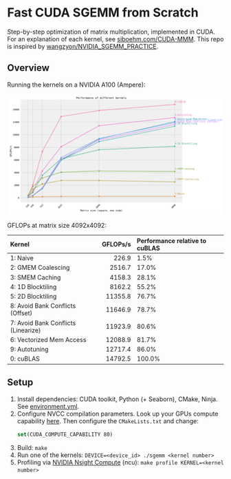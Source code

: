 # Fast CUDA SGEMM from Scratch

Step-by-step optimization of matrix multiplication, implemented in CUDA.
For an explanation of each kernel, see [siboehm.com/CUDA-MMM](https://siboehm.com/articles/22/CUDA-MMM).
This repo is inspired by [wangzyon/NVIDIA_SGEMM_PRACTICE](https://github.com/wangzyon/NVIDIA_SGEMM_PRACTICE).

## Overview

Running the kernels on a NVIDIA A100 (Ampere):

![](benchmark_results.png)

GFLOPs at matrix size 4092x4092:
<!-- benchmark_results -->
| Kernel                              |   GFLOPs/s | Performance relative to cuBLAS   |
|:------------------------------------|-----------:|:---------------------------------|
| 1: Naive                            |      226.9 | 1.5%                             |
| 2: GMEM Coalescing                  |     2516.7 | 17.0%                            |
| 3: SMEM Caching                     |     4158.3 | 28.1%                            |
| 4: 1D Blocktiling                   |     8162.2 | 55.2%                            |
| 5: 2D Blocktiling                   |    11355.8 | 76.7%                            |
| 8: Avoid Bank Conflicts (Offset)    |    11646.9 | 78.7%                            |
| 7: Avoid Bank Conflicts (Linearize) |    11923.9 | 80.6%                            |
| 6: Vectorized Mem Access            |    12088.9 | 81.7%                            |
| 9: Autotuning                       |    12717.4 | 86.0%                            |
| 0: cuBLAS                           |    14792.5 | 100.0%                           |
<!-- benchmark_results -->

## Setup

1. Install dependencies: CUDA toolkit, Python (+ Seaborn), CMake, Ninja. See [environment.yml](environment.yml).
1. Configure NVCC compilation parameters. Look up your GPUs compute
   capability [here](https://developer.nvidia.com/cuda-gpus). Then configure the `CMakeLists.txt` and change:
    ```cmake
    set(CUDA_COMPUTE_CAPABILITY 80)
    ```
1. Build: `make`
1. Run one of the kernels: `DEVICE=<device_id> ./sgemm <kernel number>`
1. Profiling via [NVIDIA Nsight Compute](https://developer.nvidia.com/nsight-compute) (ncu): `make profile KERNEL=<kernel number>`